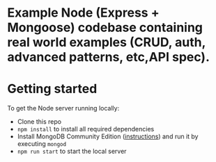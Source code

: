 
# Example Node (Express + Mongoose) codebase containing real world examples (CRUD, auth, advanced patterns, etc,API spec).

# Getting started

To get the Node server running locally:

- Clone this repo
- `npm install` to install all required dependencies
- Install MongoDB Community Edition ([instructions](https://docs.mongodb.com/manual/installation/#tutorials)) and run it by executing `mongod`
- `npm run start` to start the local server
